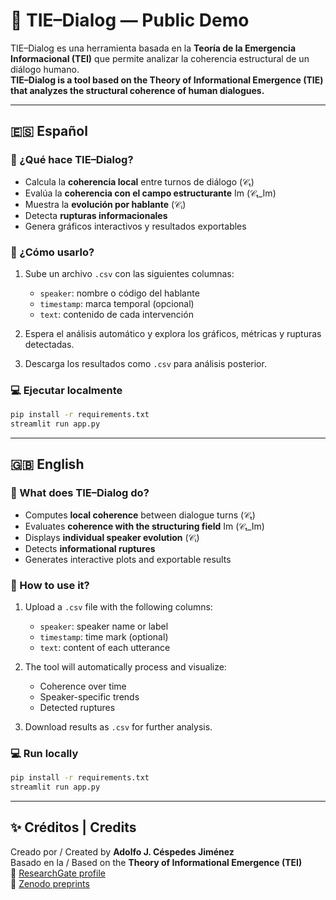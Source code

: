 
# 🧠 TIE–Dialog — Public Demo

TIE–Dialog es una herramienta basada en la **Teoría de la Emergencia Informacional (TEI)** que permite analizar la coherencia estructural de un diálogo humano.  
**TIE–Dialog is a tool based on the Theory of Informational Emergence (TIE) that analyzes the structural coherence of human dialogues.**

---

## 🇪🇸 Español

### 🧩 ¿Qué hace TIE–Dialog?

- Calcula la **coherencia local** entre turnos de diálogo (𝒞ₜ)  
- Evalúa la **coherencia con el campo estructurante** Im (𝒞ₜ_Im)  
- Muestra la **evolución por hablante** (𝒞ᵢ)  
- Detecta **rupturas informacionales**  
- Genera gráficos interactivos y resultados exportables

### 📁 ¿Cómo usarlo?

1. Sube un archivo `.csv` con las siguientes columnas:
   - `speaker`: nombre o código del hablante
   - `timestamp`: marca temporal (opcional)
   - `text`: contenido de cada intervención

2. Espera el análisis automático y explora los gráficos, métricas y rupturas detectadas.

3. Descarga los resultados como `.csv` para análisis posterior.

### 💻 Ejecutar localmente

```bash
pip install -r requirements.txt
streamlit run app.py
```

---

## 🇬🇧 English

### 🧩 What does TIE–Dialog do?

- Computes **local coherence** between dialogue turns (𝒞ₜ)  
- Evaluates **coherence with the structuring field** Im (𝒞ₜ_Im)  
- Displays **individual speaker evolution** (𝒞ᵢ)  
- Detects **informational ruptures**  
- Generates interactive plots and exportable results

### 📁 How to use it?

1. Upload a `.csv` file with the following columns:
   - `speaker`: speaker name or label
   - `timestamp`: time mark (optional)
   - `text`: content of each utterance

2. The tool will automatically process and visualize:
   - Coherence over time
   - Speaker-specific trends
   - Detected ruptures

3. Download results as `.csv` for further analysis.

### 💻 Run locally

```bash
pip install -r requirements.txt
streamlit run app.py
```

---

## ✨ Créditos | Credits

Creado por / Created by **Adolfo J. Céspedes Jiménez**  
Basado en la / Based on the **Theory of Informational Emergence (TEI)**  
🔗 [ResearchGate profile](https://www.researchgate.net/profile/Adolfo-Cespedes)  
🔗 [Zenodo preprints](https://zenodo.org/search?page=1&size=20&q=adolfo%20cespedes)

